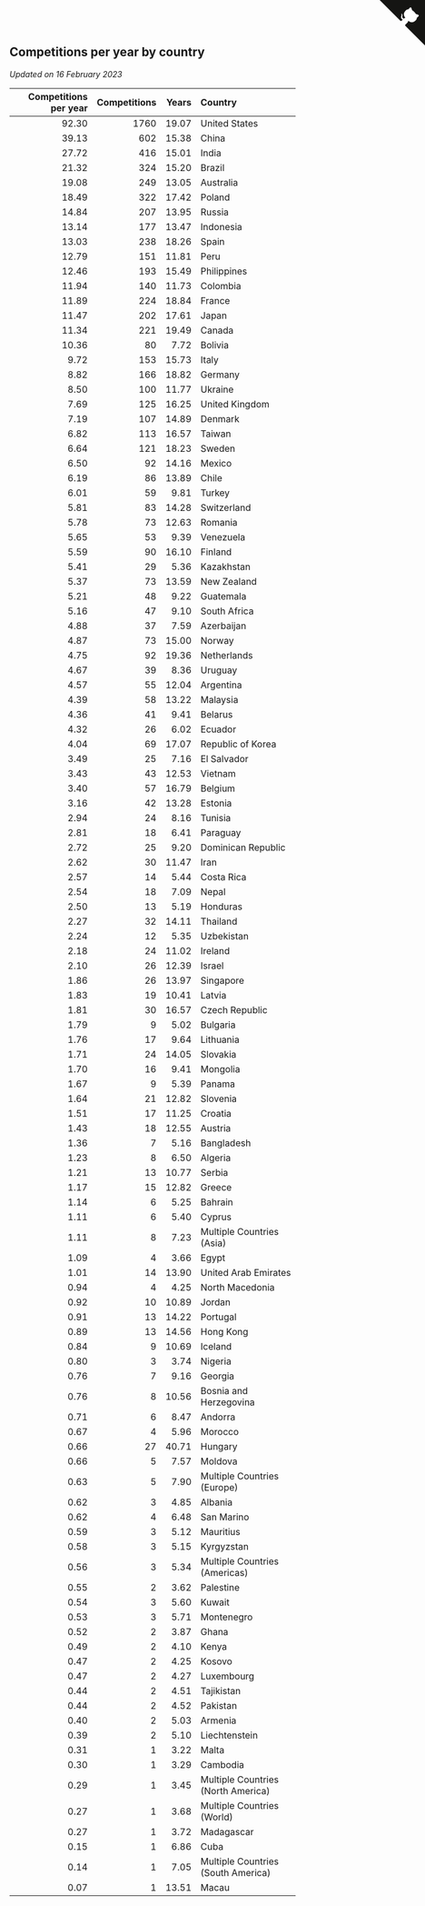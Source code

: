 ## Competitions per year by country

*Updated on 16 February 2023*

| Competitions per year | Competitions | Years | Country |
| ---: | ---: | ---: | :--- |
| 92.30 | 1760 | 19.07 | United States |
| 39.13 | 602 | 15.38 | China |
| 27.72 | 416 | 15.01 | India |
| 21.32 | 324 | 15.20 | Brazil |
| 19.08 | 249 | 13.05 | Australia |
| 18.49 | 322 | 17.42 | Poland |
| 14.84 | 207 | 13.95 | Russia |
| 13.14 | 177 | 13.47 | Indonesia |
| 13.03 | 238 | 18.26 | Spain |
| 12.79 | 151 | 11.81 | Peru |
| 12.46 | 193 | 15.49 | Philippines |
| 11.94 | 140 | 11.73 | Colombia |
| 11.89 | 224 | 18.84 | France |
| 11.47 | 202 | 17.61 | Japan |
| 11.34 | 221 | 19.49 | Canada |
| 10.36 | 80 | 7.72 | Bolivia |
| 9.72 | 153 | 15.73 | Italy |
| 8.82 | 166 | 18.82 | Germany |
| 8.50 | 100 | 11.77 | Ukraine |
| 7.69 | 125 | 16.25 | United Kingdom |
| 7.19 | 107 | 14.89 | Denmark |
| 6.82 | 113 | 16.57 | Taiwan |
| 6.64 | 121 | 18.23 | Sweden |
| 6.50 | 92 | 14.16 | Mexico |
| 6.19 | 86 | 13.89 | Chile |
| 6.01 | 59 | 9.81 | Turkey |
| 5.81 | 83 | 14.28 | Switzerland |
| 5.78 | 73 | 12.63 | Romania |
| 5.65 | 53 | 9.39 | Venezuela |
| 5.59 | 90 | 16.10 | Finland |
| 5.41 | 29 | 5.36 | Kazakhstan |
| 5.37 | 73 | 13.59 | New Zealand |
| 5.21 | 48 | 9.22 | Guatemala |
| 5.16 | 47 | 9.10 | South Africa |
| 4.88 | 37 | 7.59 | Azerbaijan |
| 4.87 | 73 | 15.00 | Norway |
| 4.75 | 92 | 19.36 | Netherlands |
| 4.67 | 39 | 8.36 | Uruguay |
| 4.57 | 55 | 12.04 | Argentina |
| 4.39 | 58 | 13.22 | Malaysia |
| 4.36 | 41 | 9.41 | Belarus |
| 4.32 | 26 | 6.02 | Ecuador |
| 4.04 | 69 | 17.07 | Republic of Korea |
| 3.49 | 25 | 7.16 | El Salvador |
| 3.43 | 43 | 12.53 | Vietnam |
| 3.40 | 57 | 16.79 | Belgium |
| 3.16 | 42 | 13.28 | Estonia |
| 2.94 | 24 | 8.16 | Tunisia |
| 2.81 | 18 | 6.41 | Paraguay |
| 2.72 | 25 | 9.20 | Dominican Republic |
| 2.62 | 30 | 11.47 | Iran |
| 2.57 | 14 | 5.44 | Costa Rica |
| 2.54 | 18 | 7.09 | Nepal |
| 2.50 | 13 | 5.19 | Honduras |
| 2.27 | 32 | 14.11 | Thailand |
| 2.24 | 12 | 5.35 | Uzbekistan |
| 2.18 | 24 | 11.02 | Ireland |
| 2.10 | 26 | 12.39 | Israel |
| 1.86 | 26 | 13.97 | Singapore |
| 1.83 | 19 | 10.41 | Latvia |
| 1.81 | 30 | 16.57 | Czech Republic |
| 1.79 | 9 | 5.02 | Bulgaria |
| 1.76 | 17 | 9.64 | Lithuania |
| 1.71 | 24 | 14.05 | Slovakia |
| 1.70 | 16 | 9.41 | Mongolia |
| 1.67 | 9 | 5.39 | Panama |
| 1.64 | 21 | 12.82 | Slovenia |
| 1.51 | 17 | 11.25 | Croatia |
| 1.43 | 18 | 12.55 | Austria |
| 1.36 | 7 | 5.16 | Bangladesh |
| 1.23 | 8 | 6.50 | Algeria |
| 1.21 | 13 | 10.77 | Serbia |
| 1.17 | 15 | 12.82 | Greece |
| 1.14 | 6 | 5.25 | Bahrain |
| 1.11 | 6 | 5.40 | Cyprus |
| 1.11 | 8 | 7.23 | Multiple Countries (Asia) |
| 1.09 | 4 | 3.66 | Egypt |
| 1.01 | 14 | 13.90 | United Arab Emirates |
| 0.94 | 4 | 4.25 | North Macedonia |
| 0.92 | 10 | 10.89 | Jordan |
| 0.91 | 13 | 14.22 | Portugal |
| 0.89 | 13 | 14.56 | Hong Kong |
| 0.84 | 9 | 10.69 | Iceland |
| 0.80 | 3 | 3.74 | Nigeria |
| 0.76 | 7 | 9.16 | Georgia |
| 0.76 | 8 | 10.56 | Bosnia and Herzegovina |
| 0.71 | 6 | 8.47 | Andorra |
| 0.67 | 4 | 5.96 | Morocco |
| 0.66 | 27 | 40.71 | Hungary |
| 0.66 | 5 | 7.57 | Moldova |
| 0.63 | 5 | 7.90 | Multiple Countries (Europe) |
| 0.62 | 3 | 4.85 | Albania |
| 0.62 | 4 | 6.48 | San Marino |
| 0.59 | 3 | 5.12 | Mauritius |
| 0.58 | 3 | 5.15 | Kyrgyzstan |
| 0.56 | 3 | 5.34 | Multiple Countries (Americas) |
| 0.55 | 2 | 3.62 | Palestine |
| 0.54 | 3 | 5.60 | Kuwait |
| 0.53 | 3 | 5.71 | Montenegro |
| 0.52 | 2 | 3.87 | Ghana |
| 0.49 | 2 | 4.10 | Kenya |
| 0.47 | 2 | 4.25 | Kosovo |
| 0.47 | 2 | 4.27 | Luxembourg |
| 0.44 | 2 | 4.51 | Tajikistan |
| 0.44 | 2 | 4.52 | Pakistan |
| 0.40 | 2 | 5.03 | Armenia |
| 0.39 | 2 | 5.10 | Liechtenstein |
| 0.31 | 1 | 3.22 | Malta |
| 0.30 | 1 | 3.29 | Cambodia |
| 0.29 | 1 | 3.45 | Multiple Countries (North America) |
| 0.27 | 1 | 3.68 | Multiple Countries (World) |
| 0.27 | 1 | 3.72 | Madagascar |
| 0.15 | 1 | 6.86 | Cuba |
| 0.14 | 1 | 7.05 | Multiple Countries (South America) |
| 0.07 | 1 | 13.51 | Macau |


<a href="https://github.com/JustinTimeCuber/wca_statistics" class="github-corner" aria-label="View source on Github"><svg width="80" height="80" viewBox="0 0 250 250" style="fill:#151513; color:#fff; position: absolute; top: 0; border: 0; right: 0;" aria-hidden="true"><path d="M0,0 L115,115 L130,115 L142,142 L250,250 L250,0 Z"></path><path d="M128.3,109.0 C113.8,99.7 119.0,89.6 119.0,89.6 C122.0,82.7 120.5,78.6 120.5,78.6 C119.2,72.0 123.4,76.3 123.4,76.3 C127.3,80.9 125.5,87.3 125.5,87.3 C122.9,97.6 130.6,101.9 134.4,103.2" fill="currentColor" style="transform-origin: 130px 106px;" class="octo-arm"></path><path d="M115.0,115.0 C114.9,115.1 118.7,116.5 119.8,115.4 L133.7,101.6 C136.9,99.2 139.9,98.4 142.2,98.6 C133.8,88.0 127.5,74.4 143.8,58.0 C148.5,53.4 154.0,51.2 159.7,51.0 C160.3,49.4 163.2,43.6 171.4,40.1 C171.4,40.1 176.1,42.5 178.8,56.2 C183.1,58.6 187.2,61.8 190.9,65.4 C194.5,69.0 197.7,73.2 200.1,77.6 C213.8,80.2 216.3,84.9 216.3,84.9 C212.7,93.1 206.9,96.0 205.4,96.6 C205.1,102.4 203.0,107.8 198.3,112.5 C181.9,128.9 168.3,122.5 157.7,114.1 C157.9,116.9 156.7,120.9 152.7,124.9 L141.0,136.5 C139.8,137.7 141.6,141.9 141.8,141.8 Z" fill="currentColor" class="octo-body"></path></svg></a><style>.github-corner:hover .octo-arm{animation:octocat-wave 560ms ease-in-out}@keyframes octocat-wave{0%,100%{transform:rotate(0)}20%,60%{transform:rotate(-25deg)}40%,80%{transform:rotate(10deg)}}@media (max-width:500px){.github-corner:hover .octo-arm{animation:none}.github-corner .octo-arm{animation:octocat-wave 560ms ease-in-out}}</style>
